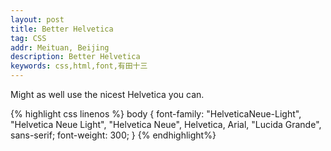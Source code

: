 ```yaml
---
layout: post
title: Better Helvetica
tag: CSS
addr: Meituan, Beijing
description: Better Helvetica
keywords: css,html,font,有田十三
---
```


Might as well use the nicest Helvetica you can.
<!--more-->

{% highlight css linenos %}
body {
   font-family: "HelveticaNeue-Light", "Helvetica Neue Light", "Helvetica Neue", Helvetica, Arial, "Lucida Grande", sans-serif;
   font-weight: 300;
}
{% endhighlight%}

